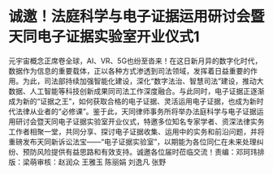 # 诚邀！法庭科学与电子证据运用研讨会暨天同电子证据实验室开业仪式1

元宇宙概念正席卷全球，AI、VR、5G也纷至沓来！在这日新月异的数字化时代，数据作为信息的重要载体，正以各种方式渗透到司法领域，发挥着日益重要的作用。为此，司法部持续加强智能化建设，深化“数字法治、智慧司法”建设，推动大数据、人工智能等科技创新成果同司法工作深度融合。与此同时，电子证据正逐渐成为新的“证据之王”，如何获取合格的电子证据、灵活运用电子证据，也成为新时代法律从业者的“必修课”。鉴于此，天同律师事务所将举办法庭科学与电子证据运用研讨会暨天同电子证据实验室开业仪式，特邀多位知名专家学者、资深法律实务工作者相聚一堂，共同分享、探讨电子证据收集、运用中的实务和前沿问题，并将重磅发布天同新诉讼法宝——“电子证据实验室”，以期能为各位同仁在未来处理纠纷、预防风险提供有益思路和有效支持。诚邀各位届时莅临交流！责编：邓珂玮排版：梁萌审核：赵润众 王雅玉 陈丽娟 刘逸凡 张野

